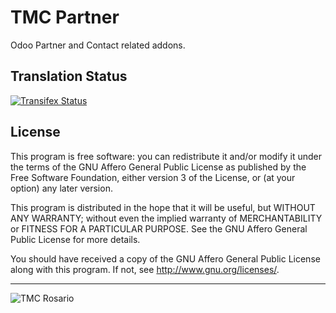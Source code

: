 # TMC Partner
Odoo Partner and Contact related addons.

## Translation Status
[![Transifex Status](https://www.transifex.com/tmcrosario/partner-10/)](https://www.transifex.com/tmcrosario/partner-10/)

## License

This program is free software: you can redistribute it and/or modify it under the terms of the GNU Affero General Public License as published by the Free Software Foundation, either version 3 of the License, or (at your option) any later version.

This program is distributed in the hope that it will be useful, but WITHOUT ANY WARRANTY; without even the implied warranty of MERCHANTABILITY or FITNESS FOR A PARTICULAR PURPOSE. See the GNU Affero General Public License for more details.

You should have received a copy of the GNU Affero General Public License along with this program. If not, see http://www.gnu.org/licenses/.

----

<img alt="TMC Rosario" src="http://www.tmcrosario.gov.ar/images/tmc_nuevo.png"/>
